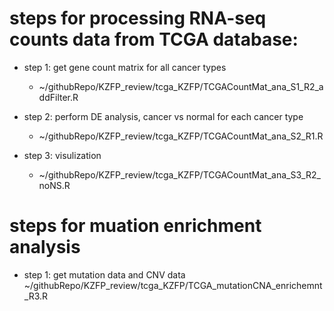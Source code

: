 
# steps for processing RNA-seq counts data from TCGA database:

- step 1: get gene count matrix for all cancer types
    - ~/githubRepo/KZFP_review/tcga_KZFP/TCGACountMat_ana_S1_R2_addFilter.R

- step 2: perform DE analysis, cancer vs normal for each cancer type
    - ~/githubRepo/KZFP_review/tcga_KZFP/TCGACountMat_ana_S2_R1.R
    
- step 3: visulization
    - ~/githubRepo/KZFP_review/tcga_KZFP/TCGACountMat_ana_S3_R2_noNS.R


# steps for muation enrichment analysis

- step 1: get mutation data and CNV data
~/githubRepo/KZFP_review/tcga_KZFP/TCGA_mutationCNA_enrichemnt_R3.R
